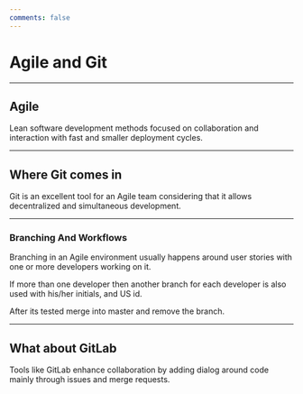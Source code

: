 ```yaml
---
comments: false
---
```


# Agile and Git

----------

## Agile

Lean software development methods focused on collaboration and interaction
with fast and smaller deployment cycles.

----------

## Where Git comes in

Git is an excellent tool for an Agile team considering that it allows
decentralized and simultaneous development.

----------

### Branching And Workflows

Branching in an Agile environment usually happens around user stories with one
or more developers working on it.

If more than one developer then another branch for each developer is also used
with his/her initials, and US id.

After its tested merge into master and remove the branch.

----------

## What about GitLab
Tools like GitLab enhance collaboration by adding dialog around code mainly
through issues and merge requests.
